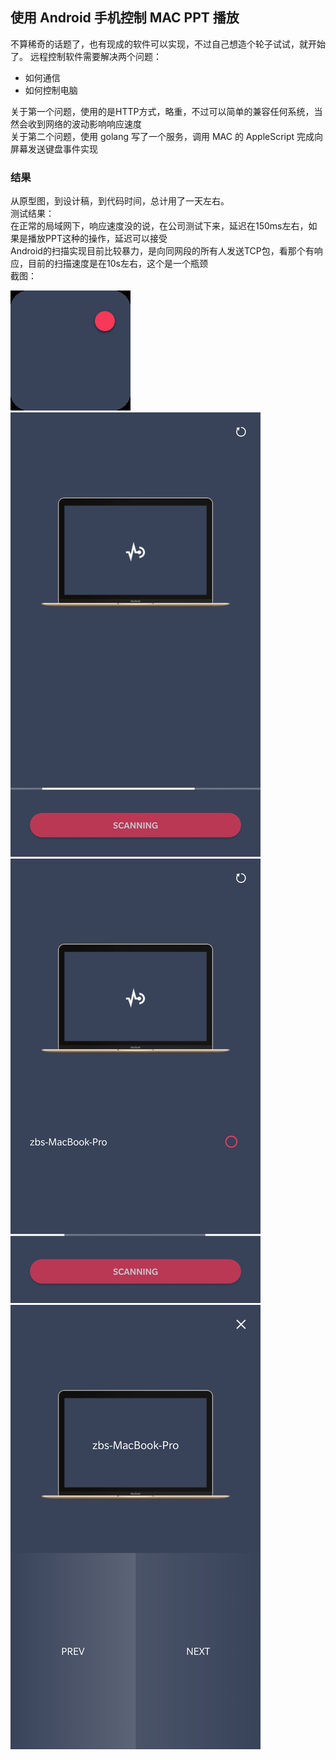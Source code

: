 ## 使用 Android 手机控制 MAC PPT 播放

不算稀奇的话题了，也有现成的软件可以实现，不过自己想造个轮子试试，就开始了。
远程控制软件需要解决两个问题：
- 如何通信
- 如何控制电脑

关于第一个问题，使用的是HTTP方式，略重，不过可以简单的兼容任何系统，当然会收到网络的波动影响响应速度  
关于第二个问题，使用 golang 写了一个服务，调用 MAC 的 AppleScript 完成向屏幕发送键盘事件实现

### 结果
从原型图，到设计稿，到代码时间，总计用了一天左右。  
测试结果：  
在正常的局域网下，响应速度没的说，在公司测试下来，延迟在150ms左右，如果是播放PPT这种的操作，延迟可以接受  
Android的扫描实现目前比较暴力，是向同网段的所有人发送TCP包，看那个有响应，目前的扫描速度是在10s左右，这个是一个瓶颈  
截图：  

![img.jpg](../images/upload/remote_control_icon.jpg)
![img.jpg](../images/upload/remote_control_scan.jpg)
![img.jpg](../images/upload/remote_control_find.jpg)
![img.jpg](../images/upload/remote_control_action.jpg)
